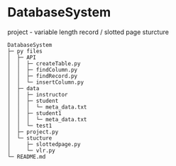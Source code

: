# DatabaseSystem
project - variable length record / slotted page sturcture

```
DatabaseSystem
├─ py files
│  ├─ API
│  │  ├─ createTable.py
│  │  ├─ findColumn.py
│  │  ├─ findRecord.py
│  │  └─ insertColumn.py
│  ├─ data
│  │  ├─ instructor
│  │  ├─ student
│  │  │  └─ meta_data.txt
│  │  ├─ student1
│  │  │  └─ meta_data.txt
│  │  └─ test1
│  ├─ project.py
│  └─ stucture
│     ├─ slottedpage.py
│     └─ vlr.py
└─ README.md

```